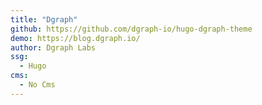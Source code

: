 ```yaml
---
title: "Dgraph"
github: https://github.com/dgraph-io/hugo-dgraph-theme
demo: https://blog.dgraph.io/
author: Dgraph Labs
ssg:
  - Hugo
cms:
  - No Cms
---
```

